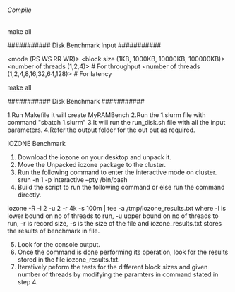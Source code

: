 ###### Compile ######

make all

########### Disk Benchmark Input ###########

<mode (RS WS RR WR)>
<block size (1KB, 1000KB, 10000KB, 100000KB)>
<number of threads (1,2,4)> # For throughput
<number of threads (1,2,4,8,16,32,64,128)> # For latency



make all

########### Disk Benchmark ###########

1.Run Makefile it will create MyRAMBench 
2.Run the 1.slurm file with command "sbatch 1.slurm"
3.It will run the run_disk.sh file with all the input parameters.
4.Refer the output folder for the out put as required.

IOZONE Benchmark 
1.	Download the iozone on your desktop and unpack it. 
2.	Move the Unpacked iozone package to the cluster. 
3.	Run the following command to enter the interactive mode on cluster. 
srun -n 1 -p interactive –pty /bin/bash 
4.	Build the script to run the following command or else run the command directly. 
 
iozone -R -l 2 -u 2 -r 4k -s 100m | tee -a /tmp/iozone_results.txt 
where -l is lower bound on no of threads to run, -u upper bound on no of threads to run, -r is record size, -s is the size of the file and iozone_results.txt stores the results of benchmark in file. 
  
5.	Look for the console output. 
6.	Once the command is done performing its operation, look for the results stored in the file iozone_results.txt.  
7.	Iteratively peform the tests for the different block sizes and given number of threads by modifying the paramters in command stated in step 4. 
